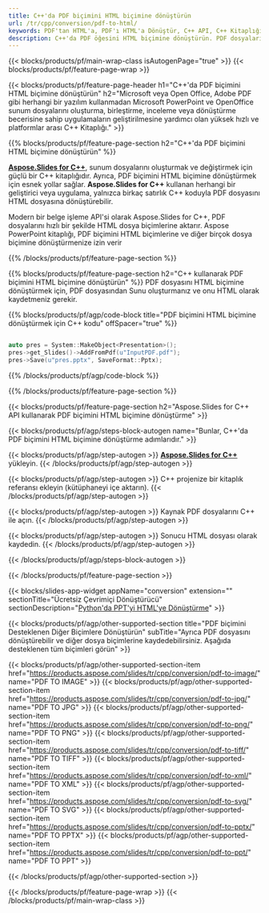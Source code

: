 ```yaml
---
title: C++'da PDF biçimini HTML biçimine dönüştürün
url: /tr/cpp/conversion/pdf-to-html/
keywords: PDF'tan HTML'a, PDF'ı HTML'a Dönüştür, C++ API, C++ Kitaplığı, PDF, HTML
description: C++'da PDF öğesini HTML biçimine dönüştürün. PDF dosyalarını HTML dosyalarına dönüştürmek için C++ kitaplık API'sini kullanın
---
```


{{< blocks/products/pf/main-wrap-class isAutogenPage="true" >}}
{{< blocks/products/pf/feature-page-wrap >}}

{{< blocks/products/pf/feature-page-header h1="C++'da PDF biçimini HTML biçimine dönüştürün" h2="Microsoft veya Open Office, Adobe PDF gibi herhangi bir yazılım kullanmadan Microsoft PowerPoint ve OpenOffice sunum dosyalarını oluşturma, birleştirme, inceleme veya dönüştürme becerisine sahip uygulamaların geliştirilmesine yardımcı olan yüksek hızlı ve platformlar arası C++ Kitaplığı." >}}

{{% blocks/products/pf/feature-page-section h2="C++'da PDF biçimini HTML biçimine dönüştürün" %}}

[**Aspose.Slides for C++**](https://products.aspose.com/slides/tr/cpp/), sunum dosyalarını oluşturmak ve değiştirmek için güçlü bir C++ kitaplığıdır. Ayrıca, PDF biçimini HTML biçimine dönüştürmek için esnek yollar sağlar. **Aspose.Slides for C++** kullanan herhangi bir geliştirici veya uygulama, yalnızca birkaç satırlık C++ koduyla PDF dosyasını HTML dosyasına dönüştürebilir.

Modern bir belge işleme API'si olarak Aspose.Slides for C++, PDF dosyalarını hızlı bir şekilde HTML dosya biçimlerine aktarır. Aspose PowerPoint kitaplığı, PDF biçimini HTML biçimlerine ve diğer birçok dosya biçimine dönüştürmenize izin verir

{{% /blocks/products/pf/feature-page-section %}}

{{% blocks/products/pf/feature-page-section  h2="C++ kullanarak PDF biçimini HTML biçimine dönüştürün" %}}
PDF dosyasını HTML biçimine dönüştürmek için, PDF dosyasından Sunu oluşturmanız ve onu HTML olarak kaydetmeniz gerekir.

{{% blocks/products/pf/agp/code-block title="PDF biçimini HTML biçimine dönüştürmek için C++ kodu" offSpacer="true" %}}

```cpp

auto pres = System::MakeObject<Presentation>();
pres->get_Slides()->AddFromPdf(u"InputPDF.pdf");
pres->Save(u"pres.pptx", SaveFormat::Pptx);

```


{{% /blocks/products/pf/agp/code-block %}}

{{% /blocks/products/pf/feature-page-section %}}

{{< blocks/products/pf/feature-page-section  h2="Aspose.Slides for C++ API kullanarak PDF biçimini HTML biçimine dönüştürme" >}}

{{< blocks/products/pf/agp/steps-block-autogen name="Bunlar, C++'da PDF biçimini HTML biçimine dönüştürme adımlarıdır." >}}

{{< blocks/products/pf/agp/step-autogen >}}
[**Aspose.Slides for C++**](https://products.aspose.com/slides/tr/cpp/) yükleyin.
{{< /blocks/products/pf/agp/step-autogen >}}

{{< blocks/products/pf/agp/step-autogen >}}
C++ projenize bir kitaplık referansı ekleyin (kütüphaneyi içe aktarın).
{{< /blocks/products/pf/agp/step-autogen >}}

{{< blocks/products/pf/agp/step-autogen >}}
Kaynak PDF dosyalarını C++ ile açın.
{{< /blocks/products/pf/agp/step-autogen >}}

{{< blocks/products/pf/agp/step-autogen >}}
Sonucu HTML dosyası olarak kaydedin.
{{< /blocks/products/pf/agp/step-autogen >}}

{{< /blocks/products/pf/agp/steps-block-autogen >}}

{{< /blocks/products/pf/feature-page-section >}}

{{< blocks/slides-app-widget  appName="conversion" extension="" sectionTitle="Ücretsiz Çevrimiçi Dönüştürücü" sectionDescription="[Python'da PPT'yi HTML'ye Dönüştürme](https://products.aspose.com/slides/tr/python-net/conversion/ppt-to-html/)" >}}

{{< blocks/products/pf/agp/other-supported-section title="PDF biçimini Desteklenen Diğer Biçimlere Dönüştürün" subTitle="Ayrıca PDF dosyasını dönüştürebilir ve diğer dosya biçimlerine kaydedebilirsiniz. Aşağıda desteklenen tüm biçimleri görün" >}}

{{< blocks/products/pf/agp/other-supported-section-item href="https://products.aspose.com/slides/tr/cpp/conversion/pdf-to-image/" name="PDF TO IMAGE" >}}
{{< blocks/products/pf/agp/other-supported-section-item href="https://products.aspose.com/slides/tr/cpp/conversion/pdf-to-jpg/" name="PDF TO JPG" >}}
{{< blocks/products/pf/agp/other-supported-section-item href="https://products.aspose.com/slides/tr/cpp/conversion/pdf-to-png/" name="PDF TO PNG" >}}
{{< blocks/products/pf/agp/other-supported-section-item href="https://products.aspose.com/slides/tr/cpp/conversion/pdf-to-tiff/" name="PDF TO TIFF" >}}
{{< blocks/products/pf/agp/other-supported-section-item href="https://products.aspose.com/slides/tr/cpp/conversion/pdf-to-xml/" name="PDF TO XML" >}}
{{< blocks/products/pf/agp/other-supported-section-item href="https://products.aspose.com/slides/tr/cpp/conversion/pdf-to-svg/" name="PDF TO SVG" >}}
{{< blocks/products/pf/agp/other-supported-section-item href="https://products.aspose.com/slides/tr/cpp/conversion/pdf-to-pptx/" name="PDF TO PPTX" >}}
{{< blocks/products/pf/agp/other-supported-section-item href="https://products.aspose.com/slides/tr/cpp/conversion/pdf-to-ppt/" name="PDF TO PPT" >}}


{{< /blocks/products/pf/agp/other-supported-section >}}

{{< /blocks/products/pf/feature-page-wrap >}}
{{< /blocks/products/pf/main-wrap-class >}}
